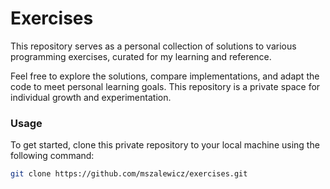 # Exercises

This repository serves as a personal collection of solutions to various programming exercises, curated for my learning and reference.

Feel free to explore the solutions, compare implementations, and adapt the code to meet personal learning goals. This repository is a private space for individual growth and experimentation.

### Usage

To get started, clone this private repository to your local machine using the following command:

```bash
git clone https://github.com/mszalewicz/exercises.git
```
